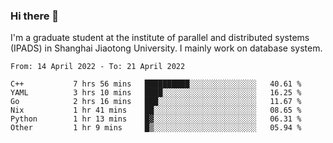 ### Hi there 👋

I'm a graduate student at the institute of parallel and distributed systems (IPADS) in Shanghai Jiaotong University. I mainly work on database system.

<!--START_SECTION:waka-->

```text
From: 14 April 2022 - To: 21 April 2022

C++           7 hrs 56 mins   ██████████░░░░░░░░░░░░░░░   40.61 %
YAML          3 hrs 10 mins   ████░░░░░░░░░░░░░░░░░░░░░   16.25 %
Go            2 hrs 16 mins   ███░░░░░░░░░░░░░░░░░░░░░░   11.67 %
Nix           1 hr 41 mins    ██░░░░░░░░░░░░░░░░░░░░░░░   08.65 %
Python        1 hr 13 mins    █▓░░░░░░░░░░░░░░░░░░░░░░░   06.31 %
Other         1 hr 9 mins     █▒░░░░░░░░░░░░░░░░░░░░░░░   05.94 %
```

<!--END_SECTION:waka-->

<!--
**yqmmm/yqmmm** is a ✨ _special_ ✨ repository because its `README.md` (this file) appears on your GitHub profile.

Here are some ideas to get you started:

- 🔭 I’m currently working on ...
- 🌱 I’m currently learning ...
- 👯 I’m looking to collaborate on ...
- 🤔 I’m looking for help with ...
- 💬 Ask me about ...
- 📫 How to reach me: ...
- 😄 Pronouns: ...
- ⚡ Fun fact: ...
-->
